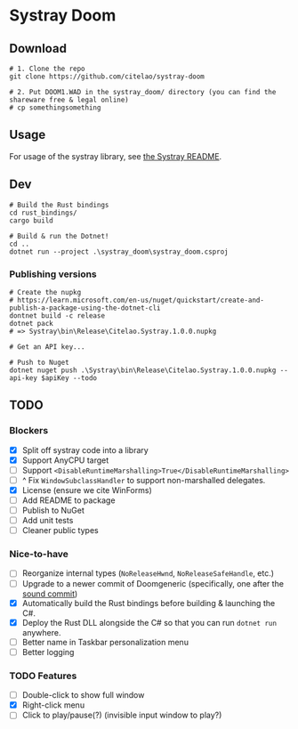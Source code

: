 # Systray Doom

## Download

```pwsh
# 1. Clone the repo
git clone https://github.com/citelao/systray-doom

# 2. Put DOOM1.WAD in the systray_doom/ directory (you can find the shareware free & legal online)
# cp somethingsomething
```

## Usage

For usage of the systray library, see [the Systray README](./Systray/README.md).

## Dev

```pwsh
# Build the Rust bindings
cd rust_bindings/
cargo build

# Build & run the Dotnet!
cd ..
dotnet run --project .\systray_doom\systray_doom.csproj
```

### Publishing versions

```pwsh
# Create the nupkg
# https://learn.microsoft.com/en-us/nuget/quickstart/create-and-publish-a-package-using-the-dotnet-cli
dontnet build -c release
dotnet pack
# => Systray\bin\Release\Citelao.Systray.1.0.0.nupkg

# Get an API key...

# Push to Nuget
dotnet nuget push .\Systray\bin\Release\Citelao.Systray.1.0.0.nupkg --api-key $apiKey --todo
```

## TODO

### Blockers

* [x] Split off systray code into a library
* [x] Support AnyCPU target
* [ ] Support `<DisableRuntimeMarshalling>True</DisableRuntimeMarshalling>`
* [ ] ^ Fix `WindowSubclassHandler` to support non-marshalled delegates.
* [x] License (ensure we cite WinForms)
* [ ] Add README to package
* [ ] Publish to NuGet
* [ ] Add unit tests
* [ ] Cleaner public types

### Nice-to-have

* [ ] Reorganize internal types (`NoReleaseHwnd`, `NoReleaseSafeHandle`, etc.)
* [ ] Upgrade to a newer commit of Doomgeneric (specifically, one after the [sound commit](https://github.com/ozkl/doomgeneric/commit/d0946b46cf617467f014a25e264fd952698a13f9))
* [x] Automatically build the Rust bindings before building & launching the C#.
* [x] Deploy the Rust DLL alongside the C# so that you can run `dotnet run` anywhere.
* [ ] Better name in Taskbar personalization menu
* [ ] Better logging

### TODO Features

* [ ] Double-click to show full window
* [x] Right-click menu
* [ ] Click to play/pause(?) (invisible input window to play?)